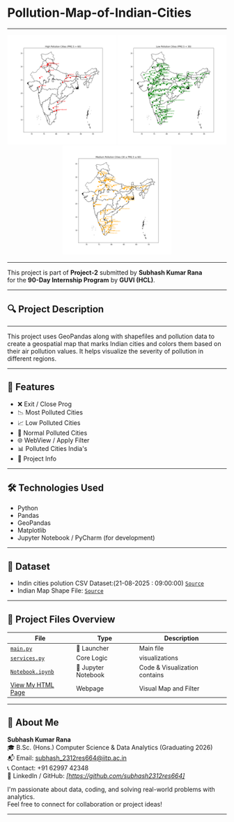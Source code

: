 # Pollution-Map-of-Indian-Cities

---
<p align="center">
  <img src="indian_Cities_pollution_High.png" width="250" alt="Line Graph" />
  <img src="indian_Cities_pollution_low.png" width="250" alt="Bar Graph" />
  <img src="indian_Cities_pollution_Medium.png" width="250" alt="Pie Chart" />
</p>

---

This project is part of **Project-2** submitted by **Subhash Kumar Rana**  
for the **90-Day Internship Program** by **GUVI (HCL)**.

---

## 🔍 Project Description

---

This project uses GeoPandas along with shapefiles and pollution data to create a geospatial map that marks Indian cities and colors them based on their air pollution values. It helps visualize the severity of pollution in different regions.

---

## 🚀 Features

- ❌ Exit / Close Prog
- 📉 Most Polluted Cities
- 📈 Low Polluted Cities
- 🥧 Normal Polluted Cities
- 🌐 WebView / Apply Filter
- 📊 Polluted Cities India's
- 🧠 Project Info

---

## 🛠️ Technologies Used

- Python
- Pandas
- GeoPandas
- Matplotlib
- Jupyter Notebook / PyCharm (for development)

---

## 📁 Dataset
* Indin cities polution CSV Dataset:(21-08-2025 : 09:00:00)
  [`Source`](https://www.data.gov.in/resource/real-time-air-quality-index-various-locations)
* Indian Map Shape File:
  [`Source`](https://gadm.org/download_country.html)

---
## 📌 Project Files Overview

| File | Type | Description |
|------|------|-------------|
| [`main.py`](./main.py) | 🚀 Launcher | Main file | 
| [`services.py`](./services.py) | Core Logic | visualizations |
| [`Notebook.ipynb`](./notebook.ipynb) | 📓 Jupyter Notebook| Code & Visualization contains |
| [View My HTML Page](india_pollution_map_final.html) | Webpage | Visual Map and Filter |


---

## 🧠 About Me

**Subhash Kumar Rana**  
🎓 B.Sc. (Hons.) Computer Science & Data Analytics (Graduating 2026)  
📬 Email: subhash_2312res664@iitp.ac.in  
📞 Contact: +91 62997 42348  
🔗 LinkedIn / GitHub: _[https://github.com/subhash2312res664]_

I'm passionate about data, coding, and solving real-world problems with analytics.  
Feel free to connect for collaboration or project ideas!

---
